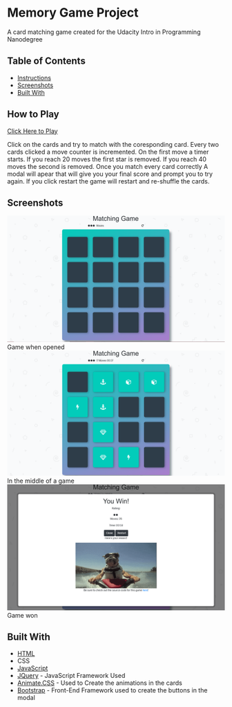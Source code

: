 # Memory Game Project
A card matching game created for the Udacity Intro in Programming Nanodegree

## Table of Contents

* [Instructions](#instructions)
* [Screenshots](#screenshots)
* [Built With](#builtwith)

## How to Play
[Click Here to Play]( https://bt93.github.io/memory-game/)

Click on the cards and try to match with the coresponding card. Every two cards clicked a move counter is incremented.
On the first move a timer starts. If you reach 20 moves the first star is removed. If you reach 40 moves the second is removed.
Once you match every card correctly A modal will apear that will give you your final score and prompt you to try again.
If you click restart the game will restart and re-shuffle the cards.

## Screenshots

![Alt text](img/screenshot_1.png)
Game when opened
![Alt text](img/screenshot_2.png)
In the middle of a game
![Alt text](img/screenshot_3.png)
Game won

## Built With

* [HTML](https://www.w3.org/html/)
* CSS
* [JavaScript](https://www.javascript.com/)
* [JQuery](http://jquery.com/) - JavaScript Framework Used
* [Animate.CSS](https://daneden.github.io/animate.css/) - Used to Create the animations in the cards
* [Bootstrap](https://getbootstrap.com/) - Front-End Framework used to create the buttons in the modal